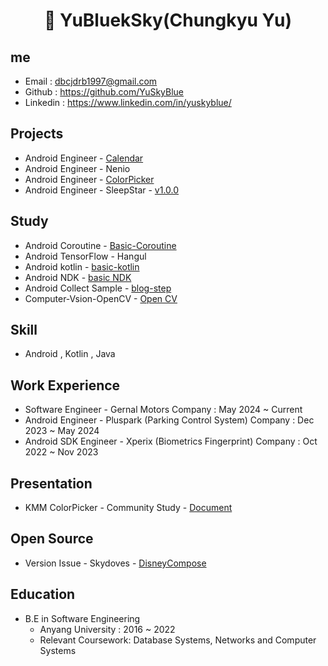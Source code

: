 <h1 align="center"><b>👋 YuBluekSky(Chungkyu Yu)</b></h1>

## me 
- Email : dbcjdrb1997@gmail.com
- Github : https://github.com/YuSkyBlue
- Linkedin : https://www.linkedin.com/in/yuskyblue/

## Projects
- Android Engineer - <a href="https://github.com/Team-AOS-PlayGround/Calendar">Calendar</a>
- Android Engineer - Nenio
- Android Engineer - <a href="https://github.com/YuSkyBlue/KMMColorPicker">ColorPicker</a> 
- Android Engineer - SleepStar - <a href="https://play.google.com/store/apps/details?id=com.sleepstar.healingapp">v1.0.0</a> 

## Study
- Android Coroutine - <a href="https://github.com/YuSkyBlue?tab=repositories">Basic-Coroutine<a/>
- Android TensorFlow - Hangul
- Android kotlin - <a href="https://github.com/YuSkyBlue/basic-kotlin">basic-kotlin<a/>
- Android NDK - <a href="https://github.com/YuSkyBlue/Basic-Android-NDK-Kotlin">basic NDK<a/>
- Android Collect Sample - <a href="https://github.com/YuSkyBlue/android-blog-step">blog-step</a>
- Computer-Vsion-OpenCV - <a href="https://github.com/YuSkyBlue/Computer-Vision-OpenCV">Open CV<a/>

## Skill
- Android , Kotlin , Java 
## Work Experience
- Software Engineer - Gernal Motors Company : May 2024  ~ Current
- Android Engineer - Pluspark (Parking Control System) Company : Dec 2023 ~ May 2024
- Android SDK Engineer  - Xperix (Biometrics Fingerprint) Company  : Oct 2022 ~ Nov 2023

## Presentation
- KMM ColorPicker - Community Study -  <a href="https://speakerdeck.com/yuskyblue/kmm-colorpicker-app">Document</a>  
## Open Source
- Version Issue - Skydoves - <a href="https://github.com/skydoves/DisneyCompose/issues/26">DisneyCompose</a> 
## Education
- B.E in Software Engineering
  - Anyang University : 2016 ~ 2022
  - Relevant Coursework: Database Systems, Networks and Computer Systems
